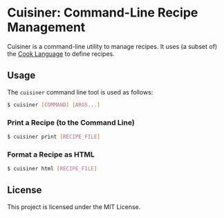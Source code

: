 # Cuisiner: Command-Line Recipe Management

Cuisiner is a command-line utility to manage recipes. It uses (a subset of) the
[Cook Language](https://cooklang.org/docs/spec/) to define recipes.

## Usage

The `cuisiner` command line tool is used as follows:

```sh
$ cuisiner [COMMAND] [ARGS...]
```

### Print a Recipe (to the Command Line)

```sh
$ cuisiner print [RECIPE_FILE]
```

### Format a Recipe as HTML

```sh
$ cuisiner html [RECIPE_FILE]
```

## License

This project is licensed under the MIT License.

